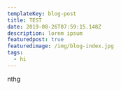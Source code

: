```yaml
---
templateKey: blog-post
title: TEST
date: 2019-08-26T07:59:15.148Z
description: lorem ipsum
featuredpost: true
featuredimage: /img/blog-index.jpg
tags:
  - hi
---
```

nthg
